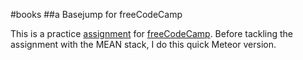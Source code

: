 #books
##a Basejump for freeCodeCamp

This is a practice [assignment](http://www.freecodecamp.com/challenges/basejump-manage-a-book-trading-club) for [freeCodeCamp](http://www.freecodecamp.com). Before tackling the assignment with the MEAN stack, I do this quick Meteor version.